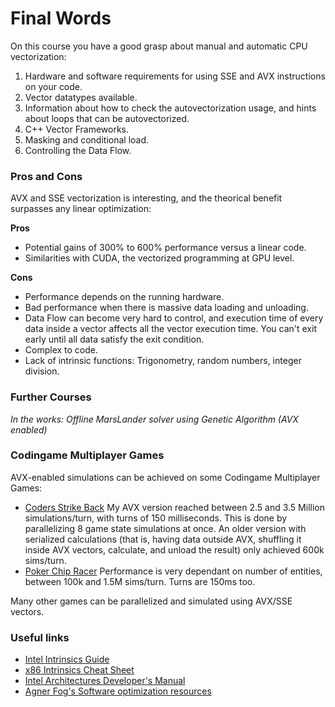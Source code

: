 # Final Words

On this course you have a good grasp about manual and automatic CPU vectorization:

1. Hardware and software requirements for using SSE and AVX instructions on your code.
2. Vector datatypes available.
3. Information about how to check the autovectorization usage, and hints about loops that can be autovectorized.
4. C++ Vector Frameworks.
5. Masking and conditional load.
6. Controlling the Data Flow.

### Pros and Cons

AVX and SSE vectorization is interesting, and the theorical benefit surpasses any linear optimization:

**Pros**

- Potential gains of 300% to 600% performance versus a linear code.
- Similarities with CUDA, the vectorized programming at GPU level.

**Cons**

- Performance depends on the running hardware.
- Bad performance when there is massive data loading and unloading.
- Data Flow can become very hard to control, and execution time of every data inside a vector affects all the vector execution time. You can't exit early until all data satisfy the exit condition.
- Complex to code.
- Lack of intrinsic functions: Trigonometry, random numbers, integer division.

### Further Courses

*In the works: Offline MarsLander solver using Genetic Algorithm (AVX enabled)*

### Codingame Multiplayer Games

AVX-enabled simulations can be achieved on some Codingame Multiplayer Games:

- [Coders Strike Back](https://www.codingame.com/multiplayer/bot-programming/coders-strike-back) My AVX version reached between 2.5 and 3.5 Million simulations/turn, with turns of 150 milliseconds. This is done by parallelizing 8 game state simulations at once. An older version with serialized calculations (that is, having data outside AVX, shuffling it inside AVX vectors, calculate, and unload the result) only achieved 600k sims/turn.
- [Poker Chip Racer](https://www.codingame.com/multiplayer/bot-programming/poker-chip-race) Performance is very dependant on number of entities, between 100k and 1.5M sims/turn. Turns are 150ms too.

Many other games can be parallelized and simulated using AVX/SSE vectors.

### Useful links

- [Intel Intrinsics Guide](https://software.intel.com/sites/landingpage/IntrinsicsGuide)
- [x86 Intrinsics Cheat Sheet](https://db.in.tum.de/~finis/x86-intrin-cheatsheet-v2.2.pdf?lang=en)
- [Intel Architectures Developer's Manual](http://www.intel.com/content/dam/www/public/us/en/documents/manuals/64-ia-32-architectures-software-developer-vol-1-manual.pdf)
- [Agner Fog's Software optimization resources](http://www.agner.org/optimize/)